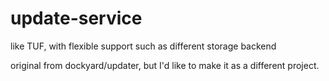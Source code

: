 # update-service
like TUF, with flexible support such as different storage backend

original from dockyard/updater, but I'd like to make it as a different project.
